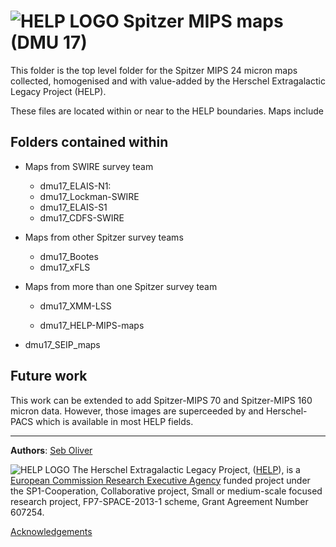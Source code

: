 

# ![HELP LOGO](https://avatars1.githubusercontent.com/u/7880370?s=75&v=4)  Spitzer MIPS maps (DMU 17)
	 

This folder is the top level folder for the Spitzer MIPS 24 micron
maps collected, homogenised and with value-added by the Herschel
Extragalactic Legacy Project (HELP). 

These files are located within or near to the HELP boundaries. Maps
include 

## Folders contained within

* Maps from SWIRE survey team
  * dmu17_ELAIS-N1:
  * dmu17_Lockman-SWIRE
  * dmu17_ELAIS-S1
  * dmu17_CDFS-SWIRE

* Maps from other Spitzer survey teams
  * dmu17_Bootes
  * dmu17_xFLS

* Maps from more than one Spitzer survey team
  * dmu17_XMM-LSS

  * dmu17_HELP-MIPS-maps


* dmu17_SEIP_maps


## Future work
This work can be extended to add Spitzer-MIPS 70 and Spitzer-MIPS 160 micron data.
However, those images are  superceeded by and Herschel-PACS which is
available in most HELP fields.


-------------------------------------------------------------------------------


**Authors**: [Seb Oliver](http://www.sussex.ac.uk/profiles/91548)

 ![HELP LOGO](https://avatars1.githubusercontent.com/u/7880370?s=75&v=4)
 The Herschel Extragalactic Legacy Project, ([HELP](http://herschel.sussex.ac.uk/)), is a [European
Commission Research Executive Agency](https://ec.europa.eu/info/departments/research-executive-agency_en)
funded project
under the
SP1-Cooperation, Collaborative project, Small or medium-scale focused
research project, FP7-SPACE-2013-1 scheme, Grant Agreement
Number 607254.

[Acknowledgements](http://herschel.sussex.ac.uk/acknowledgements)

